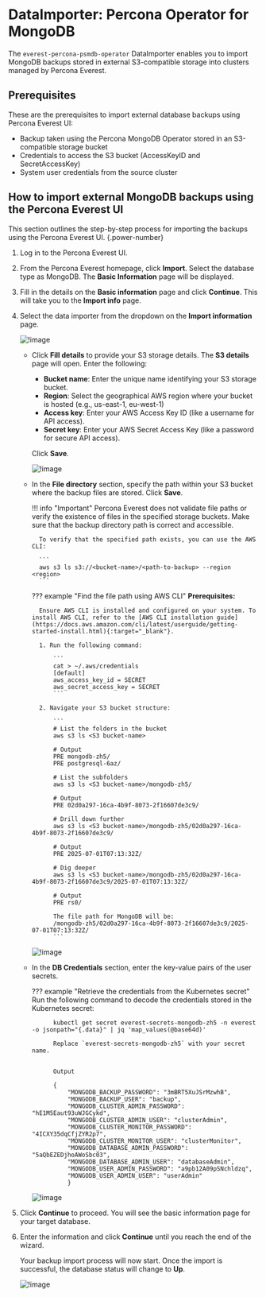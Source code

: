 # DataImporter: Percona Operator for MongoDB

The `everest-percona-psmdb-operator` DataImporter enables you to import MongoDB backups stored in external S3-compatible storage into clusters managed by Percona Everest.


##  Prerequisites

These are the prerequisites to import external database backups using Percona Everest UI:

- Backup taken using the Percona MongoDB Operator stored in an S3-compatible storage bucket
- Credentials to access the S3 bucket (AccessKeyID and SecretAccessKey)
- System user credentials from the source cluster


## How to import external MongoDB backups using the Percona Everest UI

This section outlines the step-by-step process for importing the backups using the Percona Everest UI.
{.power-number}

1. Log in to the Percona Everest UI.

2. From the Percona Everest homepage, click **Import**. Select the database type as MongoDB. The **Basic Information** page will be displayed.

3. Fill in the details on the **Basic information** page and click **Continue**. This will take you to the **Import info** page.

4. Select the data importer from the dropdown on the **Import information** page.

    ![!image](../../images/psmdb_dataimporter.png)

    - Click **Fill details** to provide your S3 storage details. The **S3 details** page will open. Enter the following:
           
        - **Bucket name**:  Enter the unique name identifying your S3 storage bucket.
        - **Region**: Select the geographical AWS region where your bucket is hosted (e.g., us-east-1, eu-west-1)
        - **Access key**: Enter your AWS Access Key ID (like a username for API access).
        - **Secret key**: Enter your AWS Secret Access Key (like a password for secure API access).
            
        Click **Save**.

        ![!image](../../images/mongodb_s3_details_importers.png)

    - In the **File directory** section, specify the path within your S3 bucket where the backup files are stored. Click **Save**.

        !!! info "Important"
            Percona Everest does not validate file paths or verify the existence of files in the specified storage buckets. Make sure that the backup directory path is correct and accessible.

            To verify that the specified path exists, you can use the AWS CLI:

            ```
            aws s3 ls s3://<bucket-name>/<path-to-backup> --region <region>
            ```
   
        ??? example "Find the file path using AWS CLI"
            **Prerequisites:** 
            
            Ensure AWS CLI is installed and configured on your system. To install AWS CLI, refer to the [AWS CLI installation guide](https://docs.aws.amazon.com/cli/latest/userguide/getting-started-install.html){:target="_blank"}.

            1. Run the following command:

                ```
                cat > ~/.aws/credentials
                [default]
                aws_access_key_id = SECRET
                aws_secret_access_key = SECRET
                ```

            2. Navigate your S3 bucket structure:
            
                ```
                # List the folders in the bucket            
                aws s3 ls <S3 bucket-name>
            
                # Output           
                PRE mongodb-zh5/
                PRE postgresql-6az/
            
                # List the subfolders                
                aws s3 ls <S3 bucket-name>/mongodb-zh5/
                                
                # Output                
                PRE 02d0a297-16ca-4b9f-8073-2f16607de3c9/
                
                # Drill down further
                aws s3 ls <S3 bucket-name>/mongodb-zh5/02d0a297-16ca-4b9f-8073-2f16607de3c9/
                
                # Output               
                PRE 2025-07-01T07:13:32Z/
            
                # Dig deeper            
                aws s3 ls <S3 bucket-name>/mongodb-zh5/02d0a297-16ca-4b9f-8073-2f16607de3c9/2025-07-01T07:13:32Z/
        
                # Output
                PRE rs0/

                The file path for MongoDB will be:
                /mongodb-zh5/02d0a297-16ca-4b9f-8073-2f16607de3c9/2025-07-01T07:13:32Z/
                ```

        ![!image](../../images/importers_mongo_file_path.png)


    - In the **DB Credentials** section, enter the key-value pairs of the user secrets.

        ??? example "Retrieve the credentials from the Kubernetes secret"
            Run the following command to decode the credentials stored in the Kubernetes secret:

                kubectl get secret everest-secrets-mongodb-zh5 -n everest -o jsonpath="{.data}" | jq 'map_values(@base64d)'

                Replace `everest-secrets-mongodb-zh5` with your secret name.


                Output

                {
                    "MONGODB_BACKUP_PASSWORD": "3mBRT5XuJSrMzwhB",
                    "MONGODB_BACKUP_USER": "backup",
                    "MONGODB_CLUSTER_ADMIN_PASSWORD": "hE1M5Eaut93uWJGCykd",
                    "MONGODB_CLUSTER_ADMIN_USER": "clusterAdmin",
                    "MONGODB_CLUSTER_MONITOR_PASSWORD": "4ICXY35dqCfjZYR2p7",
                    "MONGODB_CLUSTER_MONITOR_USER": "clusterMonitor",
                    "MONGODB_DATABASE_ADMIN_PASSWORD": "5aQbEZEDjhoAWoSbc03",
                    "MONGODB_DATABASE_ADMIN_USER": "databaseAdmin",
                    "MONGODB_USER_ADMIN_PASSWORD": "a9pb12A09pSNchldzq",
                    "MONGODB_USER_ADMIN_USER": "userAdmin"
                    }
        
        ![!image](../../images/importers_mongodb_db_credentials.png)      


5. Click **Continue** to proceed. You will see the basic information page for your target database.

6. Enter the information and click **Continue** until you reach the end of the wizard.

    Your backup import process will now start. Once the import is successful, the database status will change to **Up**.

    ![!image](../../images/import_complete_mongodb.png)


        







